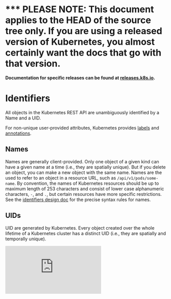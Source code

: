 <!-- BEGIN MUNGE: UNVERSIONED_WARNING -->

<!-- BEGIN STRIP_FOR_RELEASE -->

<h1>*** PLEASE NOTE: This document applies to the HEAD of the source
tree only. If you are using a released version of Kubernetes, you almost
certainly want the docs that go with that version.</h1>

<strong>Documentation for specific releases can be found at
[releases.k8s.io](http://releases.k8s.io).</strong>

<!-- END STRIP_FOR_RELEASE -->

<!-- END MUNGE: UNVERSIONED_WARNING -->
# Identifiers
All objects in the Kubernetes REST API are unambiguously identified by a Name and a UID.

For non-unique user-provided attributes, Kubernetes provides [labels](labels.md) and [annotations](annotations.md).

## Names
Names are generally client-provided.  Only one object of a given kind can have a given name at a time (i.e., they are spatially unique).  But if you delete an object, you can make a new object with the same name.  Names are the used to refer to an object in a resource URL, such as `/api/v1/pods/some-name`.   By convention, the names of Kubernetes resources should be up to maximum length of 253 characters and consist of lower case alphanumeric characters, `-`, and `.`, but certain resources have more specific restrictions.  See the [identifiers design doc](../design/identifiers.md) for the precise syntax rules for names.

## UIDs
UID are generated by Kubernetes.  Every object created over the whole lifetime of a Kubernetes cluster has a distinct UID (i.e., they are spatially and temporally unique).


<!-- BEGIN MUNGE: GENERATED_ANALYTICS -->
[![Analytics](https://kubernetes-site.appspot.com/UA-36037335-10/GitHub/docs/user-guide/identifiers.md?pixel)]()
<!-- END MUNGE: GENERATED_ANALYTICS -->
